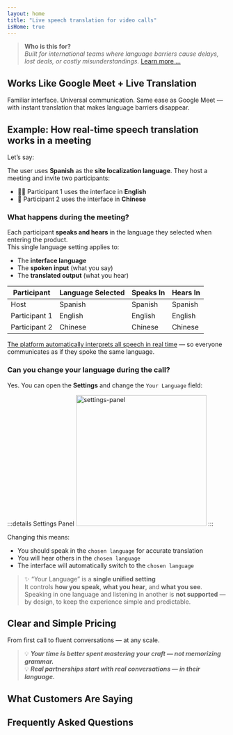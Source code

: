 ```yaml
---
layout: home
title: "Live speech translation for video calls"
isHome: true
---
```


<HeroSection title="Meet in **Any** Language" :typingSpeed="10" text="Live speech translation in **video calls** — fast, clear, borderless communication.">
<NavButton buttonLabel="How it works" buttonClass="brand" to="/#HowItWorks" />
<NavButton buttonLabel="Assistant" buttonClass="alt" to="/chat" />
</HeroSection>

<span id="1"></span>
<FeatureBlock
    :card="{
      title: 'Translation ≠ Understanding. Here’s what’s next.',
      details: 'No matter the language, your voice is heard — and understood — as if you shared the same tongue.',
      items: [
        '✧ Naturally, in [real time](./product/overview/how-it-works), and without subtitles or lag.',
        '✧ AI-powered interpretation captures tone, intent, and industry-specific terminology.',
      ],
      link: './product/overview/what-is-intermind',
      src: {
        light: '/media-kit/animals-cartoon-3-2.png',
        dark: '/1d.png',
      },
      inversion: false,
    }"
  />

<span id="2"></span>
<FeatureBlock
    :card="{
      title: 'The Mind Within Your Meetings',
      details: 'InterMind turns every multilingual call into clear, searchable knowledge.',
      items: [
        '✧ **Ask anything** — AI finds answers **across your meetings**.',
        '✧ Auto-extracts tasks, owners, and deadlines.',
        '✧ Summarizes key points in any language — instantly.',
      ],
      link: './product/overview/how-it-works#🧩-deep-memory-deep-understanding',
      src: {
        light: '/2l.png',
        dark: '/2d.png',
      },
      inversion: true,
    }"
  />

<span id="3"></span>
<FeatureBlock
    :card="{
      title: 'Built for Serious Meetings — Not Just Talking',
      details: 'InterMind is a [professional-grade video meeting platform](./product/overview/video-meeting-platform), not a lightweight add-on or plugin.',
      items: [
        '✧ 1080p resolution, smart noise suppression, scheduling, moderation, screen sharing, recording, subtitling, participant chat and calendar integration — all built in, **ready to go**.',
      ],
      link: './product/overview/video-meeting-platform',
      src: {
        light: '/3l.mp4',
        dark: '/3d.mp4',
      },
      inversion: false,
    }"
  />

<span id="4"></span>
<FeatureBlock
    :card="{
      title: 'Privacy Where It Matters',
      details: 'InterMind is built for trust-critical conversations — where privacy and control matter most.',
      items: ['✧ [Privacy Zones](./product/overview/privacy-architecture) — EU, US, SE Asia', '✧ **Zero data training**. No third-party access.'],
      link: './product/overview/privacy-architecture',
      src: {
        light: '/4l.png',
        dark: '/4d.png',
      },
      inversion: true,
    }"
  />

> **Who is this for?**  
> _Built for international teams where language barriers cause delays, lost deals, or costly misunderstandings._ [Learn more ...](./product/overview/markets)

## Works Like Google Meet + Live Translation

Familiar interface. Universal communication. Same ease as Google Meet — with instant translation that makes language barriers disappear.

<span id="HowItWorks"></span>

<FeatureCards
    :features="[
      {
        title: 'Sign up for free',
        details: 'Choose your language and [create account](#Pricing).',
        icon: {
          light: '/signUp.png',
          dark: '/signUp.png',
        },
      },
      {
        title: 'Start a meeting',
        details: 'Create instantly or schedule ahead.',
        icon: {
          light: '/start.png',
          dark: '/start.png',
        },
      },
      {
        title: 'Join the meeting',
        details: 'Click link, enter name, join instantly.',
        icon: {
          light: '/join.png',
          dark: '/join.png',
        },
      },
      {
        title: 'Speak your language',
        details: 'Everyone speaks and hears in their own language.',
        icon: {
          light: '/meeting.png',
          dark: '/meeting.png',
        },
      },
    ]"
  />

<span id="Example"></span>

## Example: How real-time speech translation works in a meeting

Let’s say:

The user uses **Spanish** as the **site localization language**. They host a meeting and invite two participants:

- 🧑‍💼 Participant 1 uses the interface in **English**
- 👩 Participant 2 uses the interface in **Chinese**

### What happens during the meeting?

Each participant **speaks and hears** in the language they selected when entering the product.  
This single language setting applies to:

- The **interface language**
- The **spoken input** (what you say)
- The **translated output** (what you hear)

| Participant   | Language Selected | Speaks In | Hears In |
| ------------- | ----------------- | --------- | -------- |
| Host          | Spanish           | Spanish   | Spanish  |
| Participant 1 | English           | English   | English  |
| Participant 2 | Chinese           | Chinese   | Chinese  |

[The platform automatically interprets all speech in real time](./product/overview/how-it-works) — so everyone communicates as if they spoke the same language.

### Can you change your language during the call?

Yes. You can open the **Settings** and change the `Your Language` field:

:::details Settings Panel
<img src="/settings.png" alt="settings-panel" width="300px" />
:::

Changing this means:

- You should speak in the `chosen language` for accurate translation
- You will hear others in the `chosen language`
- The interface will automatically switch to the `chosen language`

> ✨ “Your Language” is a **single unified setting**  
> It controls **how you speak**, **what you hear**, and **what you see**.  
> Speaking in one language and listening in another is **not supported** — by design, to keep the experience simple and predictable.

## Clear and Simple Pricing

From first call to fluent conversations — at any scale.

<span id="Pricing"></span>

<PricingPlans
    :plans="[
      {
        title: '**Basic** &nbsp 1 user',
        price: '**Free**',
        details: 'no credit card required',
        items: [
          '**25** meetings',
          '**100** participant video meetings [💬](#3)',
          '**30** GB pooled storage per user',
          'Search across all your meetings [💬](#2)',
          'Simultaneous interpretation [💬](#1)',
        ],
      },
      {
        title: '**Pro**  &nbsp 1-99 users',
        price: '**$20** /month/user, billed annually',
        details: 'or $25 billed monthly',
        items: [
          '**Unlimited** meetings',
          '**150** participant video meetings [💬](#3)',
          '**2** TB pooled storage per user',
          'Search across all your meetings [💬](#2)',
          'Simultaneous interpretation [💬](#1)',
        ],
      },
      {
        title: '**Business** &nbsp 100+ users',
        price: '**Custom pricing**',
        details: 'Built for privacy',
        items: [
          '**Unlimited** meetings',
          '**500** participant video meetings [💬](#3)',
          '**5** TB pooled storage per user',
          'Search across all your meetings [💬](#2)',
          'Simultaneous interpretation [💬](#1)',
          '**Privacy Zones** [💬](#4)',
        ],
      },
    ]">

<AuthButton text="Get started" button-class="brand" event-name="get_started_attempt"/>
<AuthButton text="Buy now" mode="checkout" eventName="buy_now_attempt" />
<ContactForm buttonText="Talk to our team" buttonClass="alt" />
</PricingPlans>

> 💡 **_Your time is better spent mastering your craft — not memorizing grammar._**  
> 💡 **_Real partnerships start with real conversations — in their language._**

<span id="Testimonials"></span>

## What Customers Are Saying

<AutoScrollTestimonials testimonialsUrl="/testimonials.json"/>

## Frequently Asked Questions

<span id="FAQ"></span>

<AccordionGroup
    :items="[
      {
        q: 'What languages does InterMind support for interpretation?',
        a: 'InterMind supports **real-time interpretation** in the following 19 languages:<br><br>- العربية (ar) – Arabic<br>- Čeština (cs) – Czech<br>- Deutsch (de) – German<br>- English (en) – English<br>- Español (es) – Spanish<br>- Français (fr) – French<br>- हिन्दी (hi) – Hindi<br>- Magyar (hu) – Hungarian<br>- Italiano (it) – Italian<br>- 日本語 (ja) – Japanese<br>- 한국어 (ko) – Korean<br>- Nederlands (nl) – Dutch<br>- Polski (pl) – Polish<br>- Português (pt) – Portuguese<br>- Русский (ru) – Russian<br>- Türkçe (tr) – Turkish<br>- 中文 (zh) – Chinese<br><br>We are continuously expanding this list — new languages are added with every major release.',
      },
      {
        q: 'What is a Licensed user and what is a Participant?',
        a: 'A *licensed user* has a free or paid meeting license and can schedule meetings within their plan\'s limits. *Participants* are invitees — they **don’t need an account or license** to join and can connect from any device **for free**.',
      },
      {
        q: 'How many people can use one InterMind license?',
        a: 'Each *licensed user* can host **unlimited meetings**. If multiple team members need to host meetings simultaneously, each will need their own license.',
      },
      {
        q: 'What is the maximum duration of a meeting?',
        a: 'Meetings can run up to **24 hours** on all plans.',
      },
      {
        q: 'Is there a limit on the number of meetings I can host?',
        a: 'The *Free Basic* plan includes **25 free meetings**. *Pro* and *Business* plans offer unlimited meetings with more participants and control.',
      },
      {
        q: 'How does InterMind ensure data privacy and security?',
        a: 'InterMind is **private by design**. All data is processed and stored within your selected **Privacy Zone** — _EU_, _US_, or _Asia_. We comply with [**GDPR**](https://gdpr.eu), [**CCPA**](https://oag.ca.gov/privacy/ccpa), and UAE PDPL, and **never use your content** for training or third-party access.  Advanced [Privacy Zone control](./product/overview/privacy-architecture) is available on the **Business** plan.',
      },
      {
        q: 'Can I try InterMind before purchasing a plan?',
        a: 'Absolutely. The *Free Basic* plan gives you full access to core features with **25 free meetings** — including **simultaneous interpretation** and **meeting search**. No credit card required. Upgrade anytime.',
      },
      {
        q: 'What if I need help or support?',
        a: 'Support is available via our [help center](./resources/help). *Business* users get **priority support** with a dedicated contact.',
      },
      {
        q: 'How do I manage my subscription (upgrade, downgrade, or cancel)?',
        a: 'You can change your plan anytime through your **account settings**. Changes take effect **immediately**. For cancellations, *Monthly plans* cancel at the end of the billing cycle. *Annual plans* can be canceled for a **prorated refund**.',
      },
      {
        q: 'Can I use InterMind for webinars or large events?',
        a: 'Yes. *Pro* and *Business* plans are ideal for **large meetings and webinars** — with support for up to **500 participants** on *Business*.',
      },
    ]"/>

<HomeFooter
    :columns="[
      {
        title: 'PRODUCT',
        links: [
          { text: 'Overview', link: './product/overview/what-is-intermind' },
          { text: 'Getting Started', link: './product/guide/getting-started' },
          { text: 'Testimonials', link: '#Testimonials' },
          { text: 'Pricing', link: '#Pricing' },
        ],
      },
      {
        title: 'SUPPORT',
        links: [
          { text: 'Get Support', link: './resources/help' },
          { text: 'FAQ', link: '#FAQ' },
          { text: 'Privacy Policy', link: './resources/company/Privacy-Policy' },
          { text: 'AI Legal Guide', link: './resources/company/Legal-Regulations-for-AI-Services' },
          { text: 'Service Status', link: 'https://status.mind.com/' },
          // { text: 'Privacy Settings', link: '#' },
        ],
      },
      {
        title: 'RESOURCES',
        links: [
          { text: 'Blog', link: './blog' },
          { text: 'Brand Assets', link: './resources/media-kit' },
          { text: 'AI API / LLM Docs', link: 'https://mind.com/llms-full.txt' },
        ],
      },
      {
        title: 'COMPANY',
        links: [
          { text: 'About', link: './resources/company/about' },
          { text: 'Team', link: './resources/company/team' },
          { text: 'Careers', link: './resources/company/careers' },
          { text: 'Contacts', link: './resources/company/contacts' },
        ],
      },
    ]"/>
